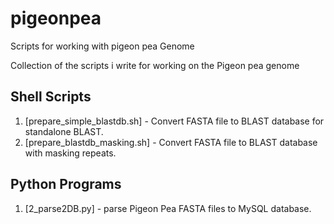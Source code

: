 # pigeonpea
Scripts for working with pigeon pea Genome

Collection of the scripts i write for working on the Pigeon pea genome

## Shell Scripts
1. [prepare_simple_blastdb.sh] - Convert FASTA file to BLAST database for standalone BLAST.
2. [prepare_blastdb_masking.sh] - Convert FASTA file to BLAST database with masking repeats.

## Python Programs
1. [2_parse2DB.py] - parse Pigeon Pea FASTA files to MySQL database.
